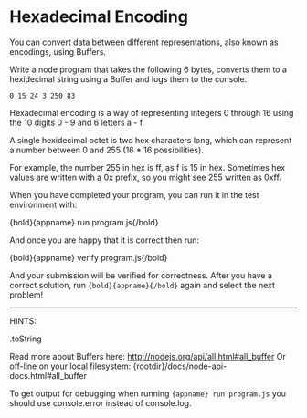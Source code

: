 # Hexadecimal Encoding 

You can convert data between different representations, also known as
encodings, using Buffers.

Write a node program that takes the following 6 bytes, converts them to a
hexidecimal string using a Buffer and logs them to the console.

    0 15 24 3 250 83

Hexadecimal encoding is a way of representing integers 0 through 16
using the 10 digits 0 - 9 and 6 letters a - f.

A single hexidecimal octet is two hex characters long, which can represent
a number between 0 and 255 (16 * 16 possibilities).

For example, the number 255 in hex is ff, as f is 15 in hex. Sometimes hex
values are written with a 0x prefix, so you might see 255 written as 0xff.

When you have completed your program, you can run it in the test
environment with:

  {bold}{appname} run program.js{/bold}

And once you are happy that it is correct then run:

  {bold}{appname} verify program.js{/bold}

And your submission will be verified for correctness. After you have
a correct solution, run `{bold}{appname}{/bold}` again and select the next problem!

----------------------------------------------------------------------
HINTS:

.toString

Read more about Buffers here:
  http://nodejs.org/api/all.html#all_buffer
Or off-line on your local filesystem:
  {rootdir}/docs/node-api-docs.html#all_buffer

To get output for debugging when running `{appname} run program.js`
you should use console.error instead of console.log.
